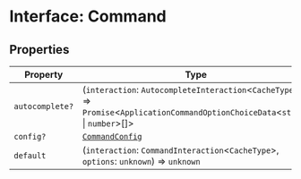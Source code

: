 # Interface: Command

## Properties

| Property | Type |
| ------ | ------ |
| `autocomplete?` | (`interaction`: `AutocompleteInteraction`\<`CacheType`\>) => `Promise`\<`ApplicationCommandOptionChoiceData`\<`string` \| `number`\>[]\> |
| `config?` | [`CommandConfig`](Interface.CommandConfig.md) |
| `default` | (`interaction`: `CommandInteraction`\<`CacheType`\>, `options`: `unknown`) => `unknown` |
